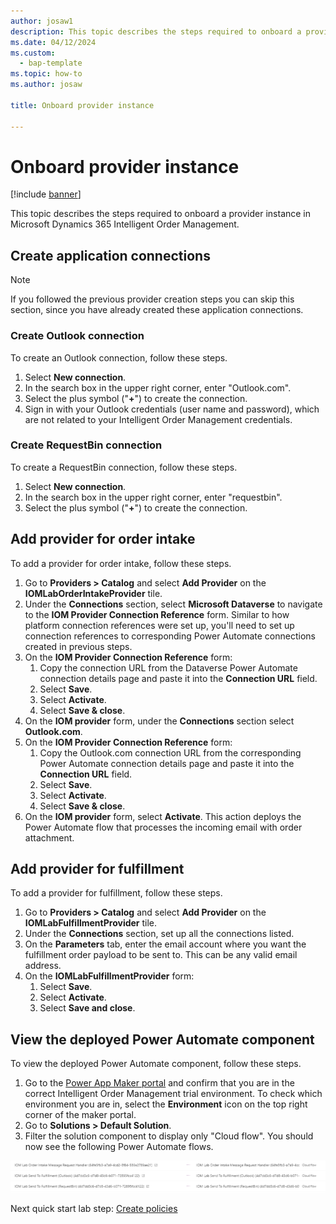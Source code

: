 ```yaml
---
author: josaw1
description: This topic describes the steps required to onboard a provider instance in Microsoft Dynamics 365 Intelligent Order Management.
ms.date: 04/12/2024
ms.custom: 
  - bap-template
ms.topic: how-to
ms.author: josaw

title: Onboard provider instance

---
```


# Onboard provider instance

[!include [banner](includes/banner.md)]

This topic describes the steps required to onboard a provider instance in Microsoft Dynamics 365 Intelligent Order Management.

## Create application connections

> [!NOTE]
> If you followed the previous provider creation steps you can skip this section, since you have already created these application connections.

### Create Outlook connection

To create an Outlook connection, follow these steps.

1. Select **New connection**.
1. In the search box in the upper right corner, enter "Outlook.com".
1. Select the plus symbol ("**+**") to create the connection.
1. Sign in with your Outlook credentials (user name and password), which are not related to your Intelligent Order Management credentials.

### Create RequestBin connection

To create a RequestBin connection, follow these steps.

1. Select **New connection**.
1. In the search box in the upper right corner, enter "requestbin".
1. Select the plus symbol ("**+**") to create the connection.

## Add provider for order intake

To add a provider for order intake, follow these steps.

1. Go to **Providers \> Catalog** and select **Add Provider** on the **IOMLabOrderIntakeProvider** tile.
1. Under the **Connections** section, select **Microsoft Dataverse** to navigate to the **IOM Provider Connection Reference** form. Similar to how platform connection references were set up, you'll need to set up connection references to corresponding Power Automate connections created in previous steps.  
1. On the **IOM Provider Connection Reference** form: 
    1. Copy the connection URL from the Dataverse Power Automate connection details page and paste it into the **Connection URL** field.
    1. Select **Save**. 
    1. Select **Activate**.
    1. Select **Save & close**.
1. On the **IOM provider** form, under the **Connections** section select **Outlook.com**.
1. On the **IOM Provider Connection Reference** form: 
    1. Copy the Outlook.com connection URL from the corresponding Power Automate connection details page and paste it into the **Connection URL** field.
    1. Select **Save**. 
    1. Select **Activate**.
    1. Select **Save & close**.
1. On the **IOM provider** form, select **Activate**. This action deploys the Power Automate flow that processes the incoming email with order attachment.

## Add provider for fulfillment 

To add a provider for fulfillment, follow these steps.

1. Go to **Providers \> Catalog** and select **Add Provider** on the **IOMLabFulfillmentProvider** tile.
1. Under the **Connections** section, set up all the connections listed. 
1. On the **Parameters** tab, enter the email account where you want the fulfillment order payload to be sent to. This can be any valid email address. 
1. On the **IOMLabFulfillmentProvider** form: 
    1. Select **Save**. 
    1. Select **Activate**.
    1. Select **Save and close**.

## View the deployed Power Automate component

To view the deployed Power Automate component, follow these steps.

1. Go to the [Power App Maker portal](https://make.powerapps.com) and confirm that you are in the correct Intelligent Order Management trial environment. To check which environment you are in, select the **Environment** icon on the top right corner of the maker portal.
1. Go to **Solutions \> Default Solution**. 
1. Filter the solution component to display only "Cloud flow". You should now see the following Power Automate flows.

![Power Automate cloud flows in Intelligent Order Management](media/lab_power_automate_flows.png)

Next quick start lab step: [Create policies](lab-create-policies.md)

